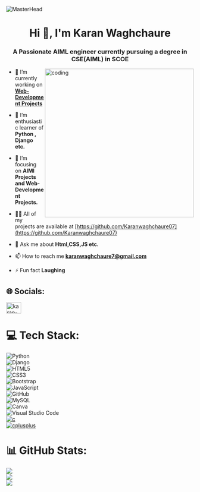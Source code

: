 ![MasterHead](https://media.licdn.com/dms/image/v2/D4D16AQHEH7v51YZBlQ/profile-displaybackgroundimage-shrink_200_800/profile-displaybackgroundimage-shrink_200_800/0/1724420783401?e=1738195200&v=beta&t=Fcn0U-lkWQReKB9RzBqnSM-D3UthC-GSMYv2-fMbt_g)
<h1 align="center">Hi 👋, I'm Karan Waghchaure</h1>
<h3 align="center">A Passionate AIML engineer currently pursuing a degree in CSE(AIML) in SCOE</h3>


<img align="right" alt="coding" width="400" src="https://user-images.githubusercontent.com/75851313/151668395-5591532b-28da-46a6-9476-7c9694bcb60e.gif">

- 🔭 I’m currently working on **[Web-Development Projects](https://karanwaghchaure07.github.io/Weather_App/)**

- 🌱 I’m enthusiastic learner of **Python , Django etc.**

- 🔭 I’m focusing on **AIMl Projects and Web-Development Projects.**

- 👨‍💻 All of my projects are available at [https://github.com/Karanwaghchaure07](https://github.com/Karanwaghchaure07)

- 💬 Ask me about **Html,CSS,JS etc.**

- 📫 How to reach me **karanwaghchaure7@gmail.com**

- ⚡ Fun fact **Laughing**

 ## 🌐 Socials:
<p align="left">
<a href="https://linkedin.com/in/karan-navnath-waghchaure-405b922a7" target="blank"><img align="center" src="https://raw.githubusercontent.com/rahuldkjain/github-profile-readme-generator/master/src/images/icons/Social/linked-in-alt.svg" alt="karan-navnath-waghchaure-405b922a7" height="30" width="40" /></a>
</p>

 # 💻 Tech Stack:

![Python](https://img.shields.io/badge/-Python-3776AB?style=flat-square&logo=python&logoColor=white)<br>
![Django](https://img.shields.io/badge/django-%23092E20.svg?style=for-the-badge&logo=django&logoColor=white)<br>
![HTML5](https://img.shields.io/badge/-HTML5-E34F26?style=flat-square&logo=html5&logoColor=white)<br>
![CSS3](https://img.shields.io/badge/-CSS3-1572B6?style=flat-square&logo=css3&logoColor=white)<br>
![Bootstrap](https://img.shields.io/badge/bootstrap-%238511FA.svg?style=for-the-badge&logo=bootstrap&logoColor=white)<br>
![JavaScript](https://img.shields.io/badge/-JavaScript-F7DF1E?style=flat-square&logo=javascript&logoColor=black)<br>
![GitHub](https://img.shields.io/badge/-GitHub-181717?style=flat-square&logo=github&logoColor=white)<br>
![MySQL](https://img.shields.io/badge/-MySQL-4479A1?style=flat-square&logo=mysql&logoColor=white)<br>
![Canva](https://img.shields.io/badge/Canva-%2300C4CC.svg?style=for-the-badge&logo=Canva&logoColor=white)<br>
![Visual Studio Code](https://img.shields.io/badge/Visual%20Studio%20Code-0078d7.svg?style=for-the-badge&logo=visual-studio-code&logoColor=white)<br>
</a>
  <a href="https://www.cprogramming.com/" target="_blank" rel="noreferrer">
    <img src="https://img.shields.io/badge/-C-A8B9CC?style=flat-square&logo=c&logoColor=white" alt="c"/>
  </a><br>
  <a href="https://www.w3schools.com/cpp/" target="_blank" rel="noreferrer">
    <img src="https://img.shields.io/badge/-C%2B%2B-00599C?style=flat-square&logo=cplusplus&logoColor=white" alt="cplusplus"/>
  </a>

  # 📊 GitHub Stats:
![](https://github-readme-stats.vercel.app/api?username=karanwaghchaure07&theme=react&hide_border=false&include_all_commits=false&count_private=false)<br/>
![](https://github-readme-streak-stats.herokuapp.com/?user=karanwaghchaure07&theme=react&hide_border=false)<br/>
![](https://github-readme-stats.vercel.app/api/top-langs/?username=karanwaghchaure07&theme=react&hide_border=false&include_all_commits=false&count_private=false&layout=compact)


